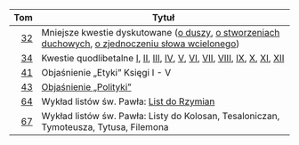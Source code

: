 |  Tom                                                                                                                                       | Tytuł                                                                                                                                | 
| -----------------------------------------------------------------------------------------------------------------------------------------: | ------------------------------------------------------------------------------------------------------------------------------------ |
| [32](https://wdrodze.pl/produkt/dziela-wszystkie-t-32-mniejsze-kwestie-dyskutowane/)                                                       | Mniejsze kwestie dyskutowane ([o duszy](https://aquinas.cc/la/pl/~QDeAn), [o stworzeniach duchowych](https://aquinas.cc/la/pl/~QDeSpir), [o zjednoczeniu słowa wcielonego](https://aquinas.cc/la/pl/~QDeUni))  |
| [34](https://wdrodze.pl/produkt/dziela-wszystkie-t-34-kwestie-quodlibetalne/)                                                              | Kwestie quodlibetalne [I](https://aquinas.cc/la/pl/~QI), [II](https://aquinas.cc/la/pl/~QII), [III](https://aquinas.cc/la/pl/~QIII), [IV](https://aquinas.cc/la/pl/~QIV), [V](https://aquinas.cc/la/pl/~Qv), [VI](https://aquinas.cc/la/pl/~QVI), [VII](https://aquinas.cc/la/pl/~QVII), [VIII](https://aquinas.cc/la/pl/~QVIII), [IX](https://aquinas.cc/la/pl/~QIX), [X](https://aquinas.cc/la/pl/~QX), [XI](https://aquinas.cc/la/pl/~QXI), [XII](https://aquinas.cc/la/pl/~QXII) |                                                                                                               |
| [41](https://wdrodze.pl/produkt/dziela-wszystkie-t-41-objasnienie-etyki-ksiegi-i-v/)                                                       | Objaśnienie „Etyki” Księgi I - V                                                                                                     |
| [43](https://wdrodze.pl/produkt/dziela-wszystkie-t-43-objasnienie-polityki/)                                                               | [Objaśnienie „Polityki”](https://aquinas.cc/la/pl/~Polit)                                                                            |
| [64](https://wdrodze.pl/produkt/dziela-wszystkie-t-64-wyklad-listow-sw-pawla-list-do-rzymian/)                                             | Wykład listów św. Pawła: [List do Rzymian](https://aquinas.cc/la/pl/~Rom)                                                            |
| [67](https://wdrodze.pl/produkt/dziela-wszystkie-tom-67-wyklad-listow-sw-pawla-listy-do-kolosan-tesaloniczan-tymoteusza-tytusa-filemona/)  | Wykład listów św. Pawła: Listy do Kolosan, Tesaloniczan, Tymoteusza, Tytusa, Filemona                                                |
